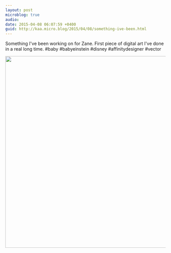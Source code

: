 ```yaml
---
layout: post
microblog: true
audio: 
date: 2015-04-08 06:07:59 +0400
guid: http://kaa.micro.blog/2015/04/08/something-ive-been.html
---
```

Something I've been working on for Zane. First piece of digital art I've done in a real long time. #baby #babyeinstein #disney #affinitydesigner #vector

<img src="https://micro.kaa.bz/uploads/2018/e03d0c6f10.jpg" width="600" height="600" />

